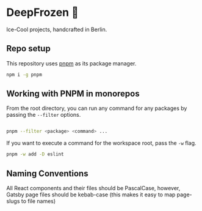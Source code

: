 # DeepFrozen 🥶

Ice-Cool projects, handcrafted in Berlin.

## Repo setup

This repository uses [pnpm](https://pnpm.io) as its package manager.

```sh
npm i -g pnpm
```

## Working with PNPM in monorepos

From the root directory, you can run any command for any packages by passing the
`--filter` options.

```sh

pnpm --filter <package> <command> ...
```

If you want to execute a command for the workspace root, pass the `-w` flag.

```sh
pnpm -w add -D eslint
```

## Naming Conventions

All React components and their files should be PascalCase, however, Gatsby page
files should be kebab-case (this makes it easy to map page-slugs to file names)
